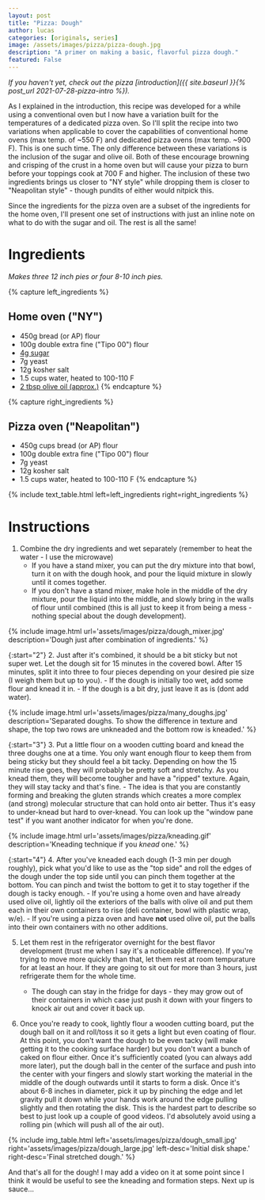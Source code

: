 ```yaml
---
layout: post
title: "Pizza: Dough"
author: lucas
categories: [originals, series]
image: /assets/images/pizza/pizza-dough.jpg
description: "A primer on making a basic, flavorful pizza dough."
featured: False
---
```


*If you haven't yet, check out the pizza [introduction]({{ site.baseurl }}{% post_url 2021-07-28-pizza-intro %}).*

As I explained in the introduction, this recipe was developed for a while using a conventional oven but I now have a
variation built for the temperatures of a dedicated pizza oven. So I'll split the recipe into two variations when applicable to
cover the capabilities of conventional home ovens (max temp. of ~550 F) and dedicated pizza ovens (max temp. ~900 F).
This is one such time. The only difference between these variations is the inclusion of the sugar and olive oil.
Both of these encourage browning and crisping of the crust in a home oven but will cause your pizza to
burn before your toppings cook at 700 F and higher. The inclusion of these two ingredients brings us closer to
"NY style" while dropping them is closer to "Neapolitan style" - though pundits of either would nitpick this.

Since the ingredients for the pizza oven are a subset of the ingredients for the home oven, I'll present
one set of instructions with just an inline note on what to do with the sugar and oil. The rest is all the same!

# Ingredients
*Makes three 12 inch pies or four 8-10 inch pies.*

{% capture left_ingredients %}
## Home oven ("NY")
- 450g bread (or AP) flour
- 100g double extra fine ("Tipo 00") flour
- <u>4g sugar</u>
- 7g yeast
- 12g kosher salt
- 1.5 cups water, heated to 100-110 F
- <u>2 tbsp olive oil (approx.)</u>
{% endcapture %}

{% capture right_ingredients %}
## Pizza oven ("Neapolitan")
- 450g cups bread (or AP) flour
- 100g double extra fine ("Tipo 00") flour
- 7g yeast
- 12g kosher salt
- 1.5 cups water, heated to 100-110 F
{% endcapture %}

{% include text_table.html left=left_ingredients right=right_ingredients %}

# Instructions
1. Combine the dry ingredients and wet separately (remember to heat the water - I use the microwave)
    - If you have a stand mixer, you can put the dry mixture into that bowl, turn it on with the dough hook, and pour the liquid mixture in slowly until it comes together.
    - If you don't have a stand mixer, make hole in the middle of the dry mixture, pour the liquid into the middle, and slowly bring in the walls of flour until combined (this is all just to keep it from being a mess - nothing special about the dough development).

{% include image.html url='assets/images/pizza/dough_mixer.jpg' description='Dough just after combination of ingredients.' %}

{:start="2"}
2. Just after it's combined, it should be a bit sticky but not super wet. Let the dough sit for 15 minutes in the covered bowl. After 15 minutes, split it into three to four pieces depending on your desired pie size (I weigh them but up to you).
    - If the dough is initially too wet, add some flour and knead it in.
    - If the dough is a bit dry, just leave it as is (dont add water).

{% include image.html url='assets/images/pizza/many_doughs.jpg' description='Separated doughs. To show the difference in texture and shape, the top two rows are unkneaded and the bottom row is kneaded.' %}

{:start="3"}
3. Put a little flour on a wooden cutting board and knead the three doughs one at a time. You only want enough flour to keep them from being sticky but they should feel a bit tacky. Depending on how the 15 minute rise goes, they will probably be pretty soft and stretchy. As you knead them, they will become tougher and have a "ripped" texture. Again, they will stay tacky and that's fine.
    - The idea is that you are constantly forming and breaking the gluten strands which creates a more complex (and strong) molecular structure that can hold onto air better. Thus it's easy to under-knead but hard to over-knead. You can look up the "window pane test" if you want another indicator for when you're done.

{% include image.html url='assets/images/pizza/kneading.gif' description='Kneading technique if you *knead* one.' %}

{:start="4"}
4. After you've kneaded each dough (1-3 min per dough roughly), pick what you'd like to use as the "top side" and roll the edges of the dough under the top side until you can pinch them together at the bottom. You can pinch and twist the bottom to get it to stay together if the dough is tacky enough.
    - If you're using a home oven and have already used olive oil, lightly oil the exteriors of the balls with olive oil and put them each in their own containers to rise (deli container, bowl with plastic wrap, w/e).
    - If you're using a pizza oven and have **not** used olive oil, put the balls into their own containers with no other additions.

5. Let them rest in the refrigerator overnight for the best flavor development (trust me when I say it's a noticeable difference). If you're trying to move more quickly than that, let them rest at room tempurature for at least an hour. If they are going to sit out for more than 3 hours, just refrigerate them for the whole time.
    - The dough can stay in the fridge for days - they may grow out of their containers in which case just push it down with your fingers to knock air out and cover it back up.

6. Once you're ready to cook, lightly flour a wooden cutting board, put the dough ball on it and roll/toss it so it gets a light but even coating of flour. At this point, you don't want the dough to be even tacky (will make getting it to the cooking surface harder) but you don't want a bunch of caked on flour either. Once it's sufficiently coated (you can always add more later), put the dough ball in the center of the surface and push into the center with your fingers and slowly start working the material in the middle of the dough outwards until it starts to form a disk. Once it's about 6-8 inches in diameter, pick it up by pinching the edge and let gravity pull it down while your hands work around the edge pulling slightly and then rotating the disk. This is the hardest part to describe so best to just look up a couple of good videos. I'd absolutely avoid using a rolling pin (which will push all of the air out).

{% include img_table.html left='assets/images/pizza/dough_small.jpg' right='assets/images/pizza/dough_large.jpg' left-desc='Initial disk shape.' right-desc='Final stretched dough.' %}

And that's all for the dough! I may add a video on it at some point since I think it would be useful to see the kneading and formation steps. Next up is sauce...